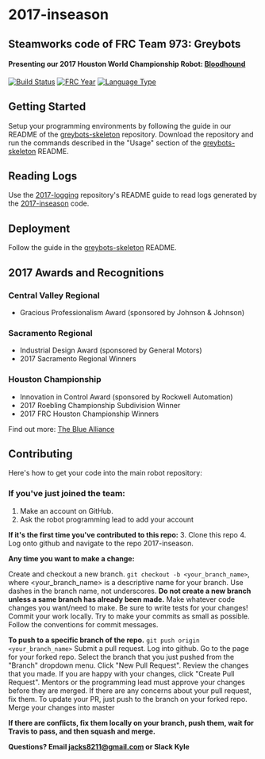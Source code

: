 # 2017-inseason
## Steamworks code of FRC Team 973: Greybots
#### Presenting our 2017 Houston World Championship Robot: [Bloodhound](https://www.youtube.com/watch?v=vJeKOW3ZpIk)

[![Build Status](https://travis-ci.com/Team973/2017-inseason.svg?token=PMQ4h4i9r3eRUJnsCJBt&branch=master)](https://travis-ci.com/Team973/2017-inseason)
[![FRC Year](https://img.shields.io/badge/frc-2017-brightgreen.svg)](https://www.firstinspires.com/robotics/frc/game-and-season)
[![Language Type](https://img.shields.io/badge/language-c++-brightgreen.svg)](https://wpilib.screenstepslive.com/s/4485/m/13810)

## Getting Started
Setup your programming environments by following the guide in our README of the [greybots-skeleton](https://github.com/team973/greybots-skeleton) repository. Download the  repository and run the commands described in the "Usage" section of the [greybots-skeleton](https://github.com/team973/greybots-skeleton) README.

## Reading Logs
Use the [2017-logging](https://github.com/team973/2017-logging) repository's README guide to read logs generated by the [2017-inseason](https://github.com/team973/2017-inseason) code.

## Deployment
Follow the guide in the [greybots-skeleton](https://github.com/team973/greybots-skeleton) README.

## 2017 Awards and Recognitions
### Central Valley Regional
* Gracious Professionalism Award (sponsored by Johnson & Johnson)
### Sacramento Regional
* Industrial Design Award (sponsored by General Motors)
* 2017 Sacramento Regional Winners
### Houston Championship
* Innovation in Control Award (sponsored by Rockwell Automation)
* 2017 Roebling Championship Subdivision Winner
* 2017 FRC Houston Championship Winners

Find out more: [The Blue Alliance](https://www.thebluealliance.com/team/973)

## Contributing
Here's how to get your code into the main robot repository:

### If you've just joined the team:
1. Make an account on GitHub.
2. Ask the robot programming lead to add your account

**If it's the first time you've contributed to this repo:**
3. Clone this repo
4. Log onto github and navigate to the repo 2017-inseason.

**Any time you want to make a change:**

Create and checkout a new branch.
`git checkout -b <your_branch_name>`, where <your_branch_name> is a descriptive name for your branch. 
Use dashes in the branch name, not underscores. 
**Do not create a new branch unless a same branch has already been made.**
Make whatever code changes you want/need to make. 
Be sure to write tests for your changes!
Commit your work locally.
Try to make your commits as small as possible. 
Follow the conventions for commit messages.

**To push to a specific branch of the repo.**
`git push origin <your_branch_name>`
Submit a pull request.
Log into github.
Go to the page for your forked repo.
Select the branch that you just pushed from the "Branch" dropdown menu.
Click "New Pull Request".
Review the changes that you made.
If you are happy with your changes, click "Create Pull Request".
Mentors or the programming lead must approve your changes before they are merged.
If there are any concerns about your pull request, fix them. 
To update your PR, just push to the branch on your forked repo.
Merge your changes into master

**If there are conflicts, fix them locally on your branch, push them, wait for Travis to pass, and then squash and merge.**

**Questions? Email jacks8211@gmail.com or Slack Kyle**
